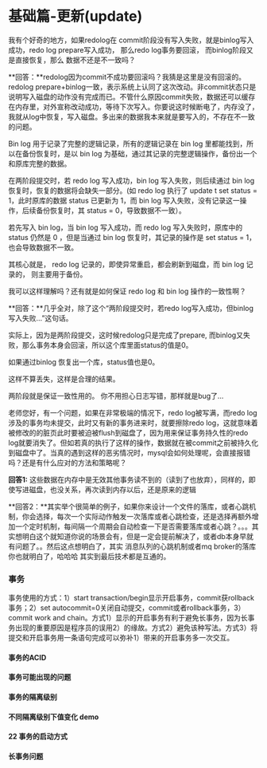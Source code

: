 # 基础篇-更新(update)



我有个好奇的地方，如果redolog在 commit阶段没有写入失败，就是binlog写入成功，redo log prepare写入成功， 那么redo log事务要回滚， 而binlog阶段又是直接恢复，那么 数据不还是不一致吗？

**回答：**redolog因为commit不成功要回滚吗？我猜是这里是没有回滚的。redolog prepare+binlog一致，表示系统上认同了这次改动。非commit状态只是说明写入磁盘的动作没有完成而已。不管什么原因commit失败，数据还可以缓存在内存里，对外宣称改动成功，等待下次写入。你要说这时候断电了，内存没了，我就从log中恢复，写入磁盘。多出来的数据我本来就是要写入的，不存在不一致的问题。



Bin log 用于记录了完整的逻辑记录，所有的逻辑记录在 bin log 里都能找到，所以在备份恢复时，是以 bin log 为基础，通过其记录的完整逻辑操作，备份出一个和原库完整的数据。

在两阶段提交时，若 redo log 写入成功，bin log 写入失败，则后续通过 bin log 恢复时，恢复的数据将会缺失一部分。(如 redo log 执行了 update t set status = 1，此时原库的数据 status 已更新为 1，而 bin log 写入失败，没有记录这一操作，后续备份恢复时，其 status = 0，导致数据不一致）。

若先写入 bin log，当 bin log 写入成功，而 redo log 写入失败时，原库中的 status 仍然是 0 ，但是当通过 bin log 恢复时，其记录的操作是 set status = 1，也会导致数据不一致。

其核心就是， redo log 记录的，即使异常重启，都会刷新到磁盘，而 bin log 记录的， 则主要用于备份。

我可以这样理解吗？还有就是如何保证 redo log 和 bin log 操作的一致性啊？

**回答：**几乎全对，除了这个“两阶段提交时，若redo log写入成功，但binlog写入失败…”这句话。

实际上，因为是两阶段提交，这时候redolog只是完成了prepare, 而binlog又失败，那么事务本身会回滚，所以这个库里面status的值是0。

如果通过binlog 恢复出一个库，status值也是0。

这样不算丢失，这样是合理的结果。

两阶段就是保证一致性用的。
你不用担心日志写错，那样就是bug了…



老师您好，有一个问题，如果在非常极端的情况下，redo log被写满，而redo log涉及的事务均未提交，此时又有新的事务进来时，就要擦除redo log，这就意味着被修改的的脏页此时要被迫被flush到磁盘了，因为用来保证事务持久性的redo log就要消失了。但如若真的执行了这样的操作，数据就在被commit之前被持久化到磁盘中了。当真的遇到这样的恶劣情况时，mysql会如何处理呢，会直接报错吗？还是有什么应对的方法和策略呢？

**回答1:** 这些数据在内存中是无效其他事务读不到的（读到了也放弃），同样的，即使写进磁盘，也没关系，再次读到内存以后，还是原来的逻辑

**回答2：**其实举个很简单的例子，如果你来设计一个文件的落库，或者心跳机制，你会选择，每次一个实际动作触发一次落库或者心跳检查，还是选择再额外增加一个定时机制，每间隔一个周期会自动检查一下是否需要落库或者心跳？。。。其实想明白这个就知道你说的场景会有，但是一定会提前解决了，或者db本身早就有问题了。。然后这点想明白了，其实 消息队列的心跳机制或者mq broker的落库 你也就明白了，哈哈哈 其实到最后技术都是互通的。





### 事务

事务使用的方式：1）start transaction/begin显示开启事务，commit获rollback事务；2）set autocommit=0关闭自动提交，commit或者rollback事务，3）commit work and chain。方式1）显示的开启事务有利于避免长事务，因为长事务出现的重要原因是程序员的误用2）的缘故。方式2）避免该种写法。方式3）将提交和开启事务用一条语句完成可以弥补1）带来的开启事务多一次交互。



#### 事务的ACID



#### 事务可能出现的问题



#### 事务的隔离级别



#### 不同隔离级别下值变化 demo



#### 22 事务的启动方式



#### 长事务问题





